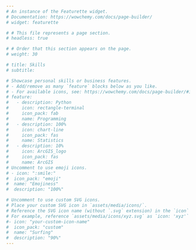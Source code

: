 ```yaml
---
# An instance of the Featurette widget.
# Documentation: https://wowchemy.com/docs/page-builder/
# widget: featurette

# # This file represents a page section.
# headless: true

# # Order that this section appears on the page.
# weight: 30

# title: Skills
# subtitle:

# Showcase personal skills or business features.
# - Add/remove as many `feature` blocks below as you like.
# - For available icons, see: https://wowchemy.com/docs/page-builder/#icons
# feature:
#   - description: Python
#     icon: rectangle-terminal
#     icon_pack: fab
#     name: Programming
#   - description: 100%
#     icon: chart-line
#     icon_pack: fas
#     name: Statistics
#   - description: 10%
#     icon: ArcGIS_logo
#     icon_pack: fas
#     name: ArcGIS
# Uncomment to use emoji icons.
# - icon: ":smile:"
#  icon_pack: "emoji"
#  name: "Emojiness"
#  description: "100%"

# Uncomment to use custom SVG icons.
# Place your custom SVG icon in `assets/media/icons/`.
# Reference the SVG icon name (without `.svg` extension) in the `icon` field.
# For example, reference `assets/media/icons/xyz.svg` as `icon: 'xyz'`
#- icon: "your-custom-icon-name"
#  icon_pack: "custom"
#  name: "Surfing"
#  description: "90%"
---
```

